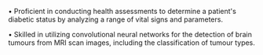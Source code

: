 •	Proficient in conducting health assessments to determine a patient's diabetic status by analyzing a range of vital signs and parameters.

•	Skilled in utilizing convolutional neural networks for the detection of brain tumours from MRI scan images, including the classification of tumour types.

